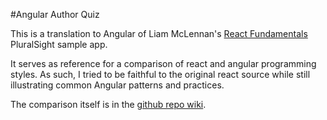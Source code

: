 #Angular Author Quiz

This is a translation to Angular of Liam McLennan's 
[React Fundamentals](http://www.pluralsight.com/courses/react-fundamentals)
PluralSight sample app.

It serves as reference for a comparison of react and angular programming styles. As such, I tried to be faithful to the original react source while still illustrating common Angular patterns and practices.

The comparison itself is in the [github repo wiki](https://github.com/wardbell/ngAuthorQuiz/wiki/Comparing-Author-Quiz-angular-and-react-versions).